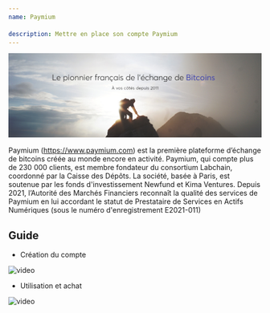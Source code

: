```yaml
---
name: Paymium

description: Mettre en place son compte Paymium
---
```


![cover](assets/cover.jpeg)

Paymium (https://www.paymium.com) est la première plateforme d’échange de bitcoins créée au monde encore en activité. Paymium, qui compte plus de 230 000 clients, est membre fondateur du consortium Labchain, coordonné par la Caisse des Dépôts. La société, basée à Paris, est soutenue par les fonds d'investissement Newfund et Kima Ventures. Depuis 2021, l’Autorité des Marchés Financiers reconnaît la qualité des services de Paymium en lui accordant le statut de Prestataire de Services en Actifs Numériques (sous le numéro d'enregistrement E2021-011)

## Guide

- Création du compte

![video](https://youtu.be/fioQ7BvmFtI)

- Utilisation et achat

![video](https://youtu.be/JVizZzRmJf8)
